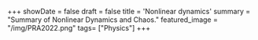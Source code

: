 +++
showDate = false
draft = false
title = 'Nonlinear dynamics'
summary = "Summary of Nonlinear Dynamics and Chaos." 
featured_image = "/img/PRA2022.png"
tags= ["Physics"]
+++
